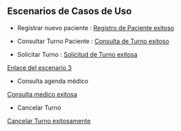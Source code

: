 ## Escenarios de Casos de Uso

+ Registrar nuevo paciente : [Registro de Paciente exitoso ](https://drive.google.com/file/d/1VCnmM7jfIR4haeM6oXSGiNXCRPFWGguc/view?usp=sharing)


                

+ Consultar Turno Paciente : [Consulta de Turno exitoso](https://drive.google.com/file/d/1cmaKUL86uv34cGcD0cuN_aSajDyxmI76/view?usp=sharing)



+ Solicitar Turno : [Solicitud de Turno exitosa](https://drive.google.com/file/d/1TvR0sfYrRofvJ9rggXB1blPJYSGC5Rwv/view?usp=sharing)




[Enlace del escenario 3 ](https://drive.google.com/file/d/1TvR0sfYrRofvJ9rggXB1blPJYSGC5Rwv/view?usp=sharing)

+ Consulta agenda médico 



                         
[Consulta medico exitosa ](https://drive.google.com/file/d/11sXxGZv0pkePS22bYIedfHZbN-47HeE2/view?usp=sharing)


+ Cancelar Turno 



[Cancelar Turno exitosamente ](https://drive.google.com/file/d/1t9Hojt66-Qqp2XKX8RhndOqm39ZOCXC6/view?usp=sharing)




